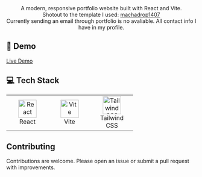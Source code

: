 <div align="center">A modern, responsive portfolio website built with React and Vite.
  <br>
Shotout to the template I used: <a href="https://github.com/machadop1407/pedrotech-portfolio">machadrop1407</a>
  <br>
  Currently sending an email through portfolio is no avaliable. All contact info I have in my profile.
</div>


## 🚀 Demo

[Live Demo](https://stkossman.github.io/andriistavskyi_portfolio/)

## 💻 Tech Stack

<table align="center">
  <tr>
    <td align="center" width="96">
      <img src="https://skillicons.dev/icons?i=react" width="48" height="48" alt="React" />
      <br>React
    </td>
      <td align="center" width="96">
      <img src="https://skillicons.dev/icons?i=vite" width="48" height="48" alt="Vite" />
      <br>Vite
    </td>
    <td align="center" width="96">
      <img src="https://skillicons.dev/icons?i=tailwind" width="48" height="48" alt="Tailwind CSS" />
      <br>Tailwind CSS
  </tr>
</table>

## Contributing
Contributions are welcome. Please open an issue or submit a pull request with improvements.
